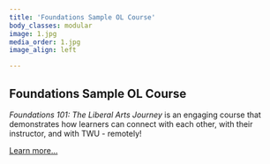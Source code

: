 ```yaml
---
title: 'Foundations Sample OL Course'
body_classes: modular
image: 1.jpg
media_order: 1.jpg
image_align: left

---
```

<!-- Image source: https://unsplash.com/photos/h5xEHzfepNk -->

## Foundations Sample OL Course

*Foundations 101: The Liberal Arts Journey* is an engaging course that demonstrates how learners can connect with each other, with their instructor, and with TWU - remotely!

[Learn more...](https://multi-access.twu.ca/showcase/fndn?classes=btn,mt-4,w-content,block)
